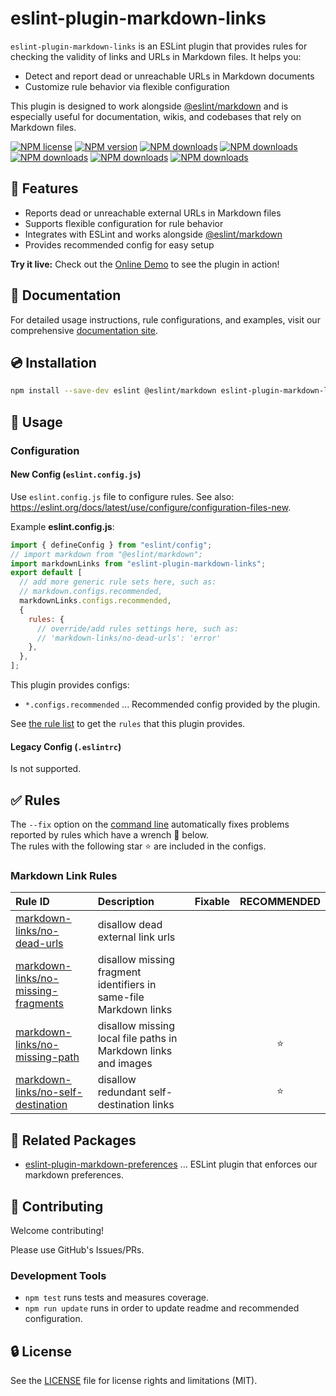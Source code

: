 # eslint-plugin-markdown-links

`eslint-plugin-markdown-links` is an ESLint plugin that provides rules for checking the validity of links and URLs in Markdown files. It helps you:

- Detect and report dead or unreachable URLs in Markdown documents
- Customize rule behavior via flexible configuration

This plugin is designed to work alongside [@eslint/markdown] and is especially useful for documentation, wikis, and codebases that rely on Markdown files.

[![NPM license](https://img.shields.io/npm/l/eslint-plugin-markdown-links.svg)][npm-package]
[![NPM version](https://img.shields.io/npm/v/eslint-plugin-markdown-links.svg)][npm-package]
[![NPM downloads](https://img.shields.io/badge/dynamic/json.svg?label=downloads&colorB=green&suffix=/day&query=$.downloads&uri=https://api.npmjs.org//downloads/point/last-day/eslint-plugin-markdown-links&maxAge=3600)][npmtrends]
[![NPM downloads](https://img.shields.io/npm/dw/eslint-plugin-markdown-links.svg)][npmtrends]
[![NPM downloads](https://img.shields.io/npm/dm/eslint-plugin-markdown-links.svg)][npmtrends]
[![NPM downloads](https://img.shields.io/npm/dy/eslint-plugin-markdown-links.svg)][npmtrends]
[![NPM downloads](https://img.shields.io/npm/dt/eslint-plugin-markdown-links.svg)][npmtrends]

## 📛 Features

- Reports dead or unreachable external URLs in Markdown files
- Supports flexible configuration for rule behavior
- Integrates with ESLint and works alongside [@eslint/markdown]
- Provides recommended config for easy setup

**Try it live:** Check out the [Online Demo](https://eslint-online-playground.netlify.app/#eslint-plugin-markdown-links) to see the plugin in action!

<!--DOCS_IGNORE_START-->

## 📖 Documentation

For detailed usage instructions, rule configurations, and examples, visit our comprehensive [documentation site](https://ota-meshi.github.io/eslint-plugin-markdown-links/).

## 💿 Installation

```sh
npm install --save-dev eslint @eslint/markdown eslint-plugin-markdown-links
```

<!--DOCS_IGNORE_END-->

## 📖 Usage

<!--USAGE_SECTION_START-->

<!--USAGE_GUIDE_START-->

### Configuration

#### New Config (`eslint.config.js`)

Use `eslint.config.js` file to configure rules. See also: <https://eslint.org/docs/latest/use/configure/configuration-files-new>.

Example **eslint.config.js**:

```js
import { defineConfig } from "eslint/config";
// import markdown from "@eslint/markdown";
import markdownLinks from "eslint-plugin-markdown-links";
export default [
  // add more generic rule sets here, such as:
  // markdown.configs.recommended,
  markdownLinks.configs.recommended,
  {
    rules: {
      // override/add rules settings here, such as:
      // 'markdown-links/no-dead-urls': 'error'
    },
  },
];
```

This plugin provides configs:

- `*.configs.recommended` ... Recommended config provided by the plugin.

See [the rule list](https://ota-meshi.github.io/eslint-plugin-markdown-links/rules/) to get the `rules` that this plugin provides.

#### Legacy Config (`.eslintrc`)

Is not supported.

<!--USAGE_GUIDE_END-->

<!--USAGE_SECTION_END-->

## ✅ Rules

<!--RULES_SECTION_START-->

The `--fix` option on the [command line](https://eslint.org/docs/latest/use/command-line-interface#fix-problems) automatically fixes problems reported by rules which have a wrench 🔧 below.\
The rules with the following star ⭐ are included in the configs.

<!--RULES_TABLE_START-->

### Markdown Link Rules

<!-- prettier-ignore-start -->

| Rule ID                                                                                                                         | Description                                                       | Fixable | RECOMMENDED |
| :------------------------------------------------------------------------------------------------------------------------------ | :---------------------------------------------------------------- | :-----: | :---------: |
| [markdown-links/no-dead-urls](https://ota-meshi.github.io/eslint-plugin-markdown-links/rules/no-dead-urls.html)                 | disallow dead external link urls                                  |         |             |
| [markdown-links/no-missing-fragments](https://ota-meshi.github.io/eslint-plugin-markdown-links/rules/no-missing-fragments.html) | disallow missing fragment identifiers in same-file Markdown links |         |             |
| [markdown-links/no-missing-path](https://ota-meshi.github.io/eslint-plugin-markdown-links/rules/no-missing-path.html)           | disallow missing local file paths in Markdown links and images    |         |     ⭐      |
| [markdown-links/no-self-destination](https://ota-meshi.github.io/eslint-plugin-markdown-links/rules/no-self-destination.html)   | disallow redundant self-destination links                         |         |     ⭐      |

<!-- prettier-ignore-end -->

<!--RULES_TABLE_END-->

<!--RULES_SECTION_END-->

## 👫 Related Packages

- [eslint-plugin-markdown-preferences](https://github.com/ota-meshi/eslint-plugin-markdown-preferences) ... ESLint plugin that enforces our markdown preferences.

<!--DOCS_IGNORE_START-->

## 🍻 Contributing

Welcome contributing!

Please use GitHub's Issues/PRs.

### Development Tools

- `npm test` runs tests and measures coverage.
- `npm run update` runs in order to update readme and recommended configuration.

## 🔒 License

See the [LICENSE](./LICENSE) file for license rights and limitations (MIT).

[@eslint/markdown]: https://github.com/eslint/markdown
[npm-package]: https://www.npmjs.com/package/eslint-plugin-markdown-links
[npmtrends]: http://www.npmtrends.com/eslint-plugin-markdown-links

